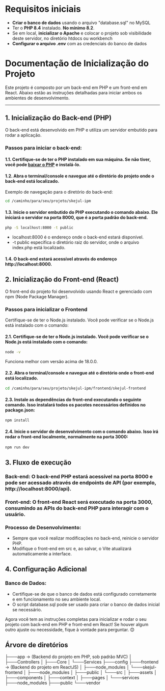 # Requisitos iniciais

- **Criar o banco de dados** usando o arquivo "database.sql" no MySQL
- Ter o **PHP 8.4** instalado. **No mínimo 8.2**.
- Se em local, **inicializar o Apache** e colocar o projeto sob visibilidade deste servidor, no diretório htdocs ou workbench
- **Configurar o arquivo .env** com as credenciais do banco de dados

# **Documentação de Inicialização do Projeto**

Este projeto é composto por um back-end em PHP e um front-end em React. Abaixo estão as instruções detalhadas para iniciar ambos os ambientes de desenvolvimento.

---

## **1. Inicialização do Back-end (PHP)**

O back-end está desenvolvido em PHP e utiliza um servidor embutido para rodar a aplicação.

### **Passos para iniciar o back-end:**

#### 1.1. **Certifique-se de ter o PHP instalado em sua máquina.** Se não tiver, você pode [baixar o PHP](https://www.php.net/downloads) e instalá-lo.
   
#### 1.2. **Abra o terminal/console** e navegue até o diretório do projeto onde o back-end está localizado.

Exemplo de navegação para o diretório do back-end:
```bash
cd /caminho/para/seu/projeto/skejul-ipm
```

#### 1.3. **Inicie o servidor embutido do PHP** executando o comando abaixo. Ele iniciará o servidor na porta 8000, que é a porta padrão do back-end.

```bash
php -S localhost:8000 -t public
```
- localhost:8000 é o endereço onde o back-end estará disponível.
- -t public especifica o diretório raiz do servidor, onde o arquivo index.php está localizado.

#### 1.4. O back-end estará acessível através do endereço http://localhost:8000.

## **2. Inicialização do Front-end (React)**

O front-end do projeto foi desenvolvido usando React e gerenciado com npm (Node Package Manager).

### Passos para inicializar o Frontend

Certifique-se de ter o Node.js instalado. Você pode verificar se o Node.js está instalado com o comando:

#### 2.1. **Certifique-se de ter o Node.js instalado.** Você pode verificar se o Node.js está instalado com o comando:

```bash
node -v
```
Funciona melhor com versão acima de 18.0.0.

#### 2.2. **Abra o terminal/console** e navegue até o diretório onde o front-end está localizado.

```bash
cd /caminho/para/seu/projeto/skejul-ipm/frontend/skejul-frontend
```

#### 2.3. Instale as dependências do front-end executando o seguinte comando. Isso instalará todos os pacotes necessários definidos no package.json:

```bash
npm install
```

#### 2.4. Inicie o servidor de desenvolvimento com o comando abaixo. Isso irá rodar o front-end localmente, normalmente na porta 3000:
```bash
npm run dev
```

## **3. Fluxo de execução**

### Back-end: O back-end PHP estará acessível na porta 8000 e pode ser acessado através de endpoints de API (por exemplo, http://localhost:8000/api).
### Front-end: O front-end React será executado na porta 3000, consumindo as APIs do back-end PHP para interagir com o usuário.
### Processo de Desenvolvimento:
- Sempre que você realizar modificações no back-end, reinicie o servidor PHP.
- Modifique o front-end em src e, ao salvar, o Vite atualizará automaticamente a interface.

## **4. Configuração Adicional**
### Banco de Dados:
- Certifique-se de que o banco de dados está configurado corretamente e em funcionamento no seu ambiente local.
- O script database.sql pode ser usado para criar o banco de dados inicial se necessário.

Agora você tem as instruções completas para inicializar e rodar o seu projeto com back-end em PHP e front-end em React! Se houver algum outro ajuste ou necessidade, fique à vontade para perguntar. 😊

## Árvore de diretórios

├───app -> (Backend do projeto em PHP, sob padrão MVC)
│   ├───Controllers
│   ├───Core
│   └───Services
├───config
├───frontend -> (Backend do projeto em ReactJS)
│   ├───node_modules
│   └───skejul-frontend
│       ├───node_modules
│       ├───public
│       └───src
│           ├───assets
│           ├───components
│           ├───context
│           ├───pages
│           └───services
├───node_modules
├───public
└───vendor